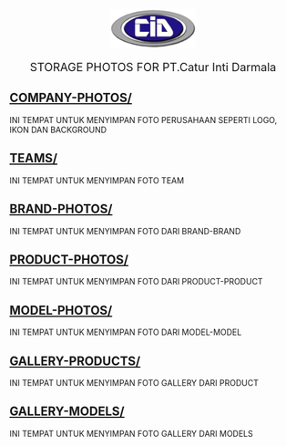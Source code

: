 <a><p align="center"><img src="https://github.com/akhbarulhadi/photos/blob/main/COMPANY-PHOTOS/logo-company.png" width="150" alt="Laravel Logo"></a></p>

<p style="font-size: 20px;" align="center">
STORAGE PHOTOS FOR PT.Catur Inti Darmala
</p>

## [COMPANY-PHOTOS/](./COMPANY-PHOTOS/)

INI TEMPAT UNTUK MENYIMPAN FOTO PERUSAHAAN SEPERTI LOGO, IKON DAN BACKGROUND


## [TEAMS/](./TEAMS/)

INI TEMPAT UNTUK MENYIMPAN FOTO TEAM


## [BRAND-PHOTOS/](./BRAND-PHOTOS/)

INI TEMPAT UNTUK MENYIMPAN FOTO DARI BRAND-BRAND


## [PRODUCT-PHOTOS/](./PRODUCT-PHOTOS/)

INI TEMPAT UNTUK MENYIMPAN FOTO DARI PRODUCT-PRODUCT


## [MODEL-PHOTOS/](./MODEL-PHOTOS/)

INI TEMPAT UNTUK MENYIMPAN FOTO DARI MODEL-MODEL


## [GALLERY-PRODUCTS/](./GALLERY-PRODUCTS/)

INI TEMPAT UNTUK MENYIMPAN FOTO GALLERY DARI PRODUCT


## [GALLERY-MODELS/](./GALLERY-MODELS/)

INI TEMPAT UNTUK MENYIMPAN FOTO GALLERY DARI MODELS